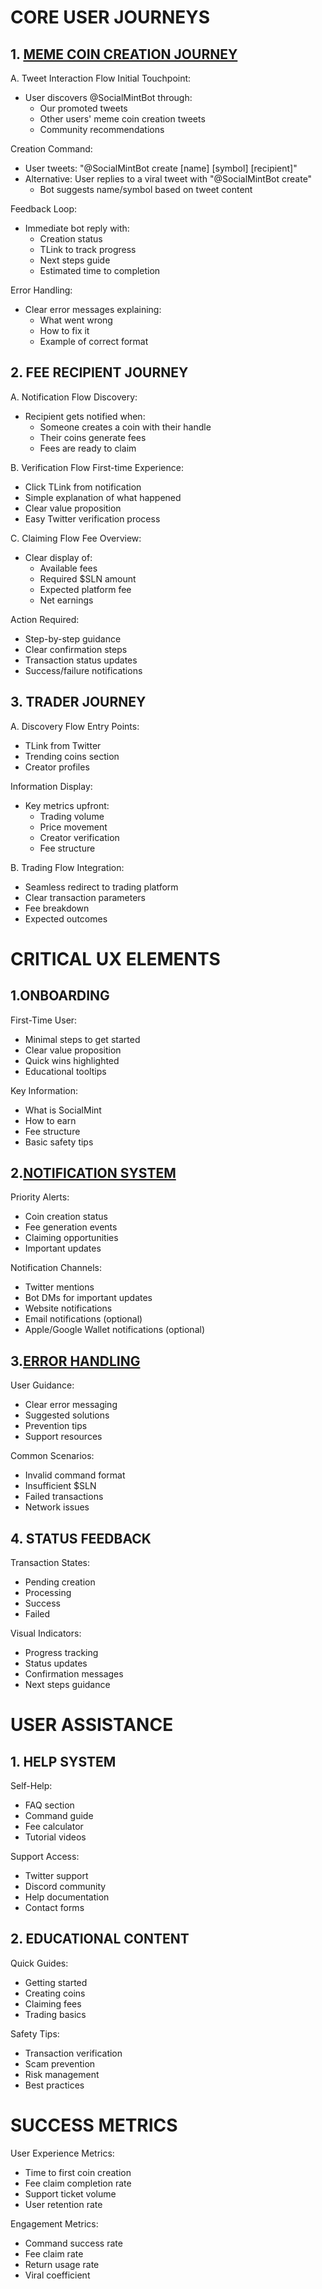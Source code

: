 # CORE USER JOURNEYS
## 1. [MEME COIN CREATION JOURNEY](https://www.mermaidchart.com/raw/4317b5ad-7fc0-42e1-9179-aced7020542f?theme=light&version=v0.1&format=svg)
A. Tweet Interaction Flow
Initial Touchpoint:
- User discovers @SocialMintBot through:
  * Our promoted tweets
  * Other users' meme coin creation tweets
  * Community recommendations

Creation Command:
- User tweets: "@SocialMintBot create [name] [symbol] [recipient]"
- Alternative: User replies to a viral tweet with "@SocialMintBot create"
  * Bot suggests name/symbol based on tweet content

Feedback Loop:
- Immediate bot reply with:
  * Creation status
  * TLink to track progress
  * Next steps guide
  * Estimated time to completion

Error Handling:
- Clear error messages explaining:
  * What went wrong
  * How to fix it
  * Example of correct format

## 2. FEE RECIPIENT JOURNEY
A. Notification Flow
Discovery:
- Recipient gets notified when:
  * Someone creates a coin with their handle
  * Their coins generate fees
  * Fees are ready to claim

B. Verification Flow
First-time Experience:
- Click TLink from notification
- Simple explanation of what happened
- Clear value proposition
- Easy Twitter verification process

C. Claiming Flow
Fee Overview:
- Clear display of:
  * Available fees
  * Required $SLN amount
  * Expected platform fee
  * Net earnings

Action Required:
- Step-by-step guidance
- Clear confirmation steps
- Transaction status updates
- Success/failure notifications

## 3. TRADER JOURNEY
A. Discovery Flow
Entry Points:
- TLink from Twitter
- Trending coins section
- Creator profiles

Information Display:
- Key metrics upfront:
  * Trading volume
  * Price movement
  * Creator verification
  * Fee structure

B. Trading Flow
Integration:
- Seamless redirect to trading platform
- Clear transaction parameters
- Fee breakdown
- Expected outcomes

# CRITICAL UX ELEMENTS

## 1.ONBOARDING
First-Time User:
- Minimal steps to get started
- Clear value proposition
- Quick wins highlighted
- Educational tooltips

Key Information:
- What is SocialMint
- How to earn
- Fee structure
- Basic safety tips

## 2.[NOTIFICATION SYSTEM](https://www.mermaidchart.com/raw/2070199e-a131-4b6a-95ec-9d70ce258cb5?theme=light&version=v0.1&format=svg)
Priority Alerts:
- Coin creation status
- Fee generation events
- Claiming opportunities
- Important updates

Notification Channels:
- Twitter mentions
- Bot DMs for important updates
- Website notifications
- Email notifications (optional)
- Apple/Google Wallet notifications (optional)

## 3.[ERROR HANDLING](https://www.mermaidchart.com/raw/52142329-3707-4689-a16a-8a3cadf6e930?theme=light&version=v0.1&format=svg)

User Guidance:
- Clear error messaging
- Suggested solutions
- Prevention tips
- Support resources

Common Scenarios:
- Invalid command format
- Insufficient $SLN
- Failed transactions
- Network issues

  
## 4. STATUS FEEDBACK
Transaction States:
- Pending creation
- Processing
- Success
- Failed

Visual Indicators:
- Progress tracking
- Status updates
- Confirmation messages
- Next steps guidance


# USER ASSISTANCE

## 1. HELP SYSTEM
Self-Help:
- FAQ section
- Command guide
- Fee calculator
- Tutorial videos

Support Access:
- Twitter support
- Discord community
- Help documentation
- Contact forms

## 2. EDUCATIONAL CONTENT

Quick Guides:
- Getting started
- Creating coins
- Claiming fees
- Trading basics

Safety Tips:
- Transaction verification
- Scam prevention
- Risk management
- Best practices

# SUCCESS METRICS
User Experience Metrics:
- Time to first coin creation
- Fee claim completion rate
- Support ticket volume
- User retention rate

Engagement Metrics:
- Command success rate
- Fee claim rate
- Return usage rate
- Viral coefficient









